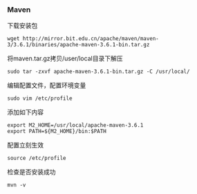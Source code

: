 ### Maven

下载安装包
```
wget http://mirror.bit.edu.cn/apache/maven/maven-3/3.6.1/binaries/apache-maven-3.6.1-bin.tar.gz
```
将maven.tar.gz拷贝/user/local目录下解压
```
sudo tar -zxvf apache-maven-3.6.1-bin.tar.gz -C /usr/local/
```
编辑配置文件，配置环境变量
```
sudo vim /etc/profile 
```

添加如下内容
```
export M2_HOME=/usr/local/apache-maven-3.6.1
export PATH=${M2_HOME}/bin:$PATH
```

配置立刻生效
```
source /etc/profile
```

检查是否安装成功
```
mvn -v
```
